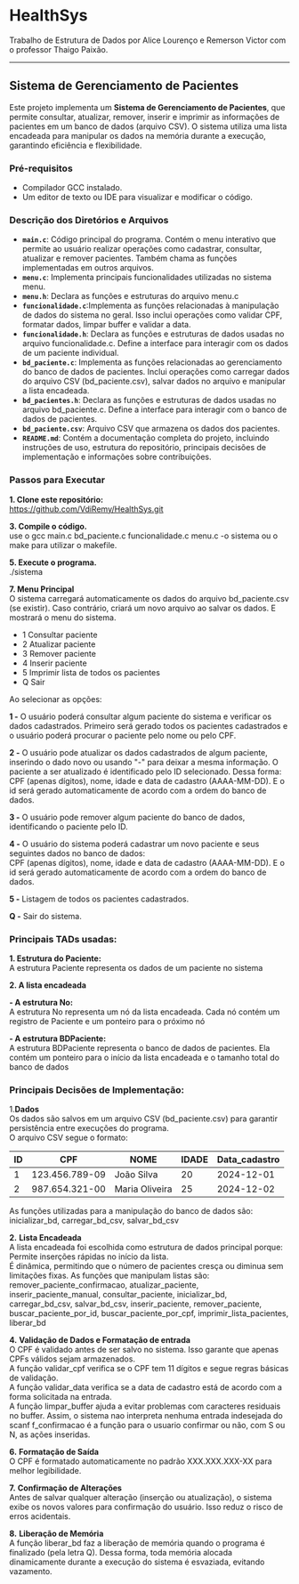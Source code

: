 # HealthSys
Trabalho de Estrutura de Dados por Alice Lourenço e Remerson Victor com o professor Thaigo Paixão.

---

## Sistema de Gerenciamento de Pacientes
Este projeto implementa um **Sistema de Gerenciamento de Pacientes**, que permite consultar, atualizar, remover, inserir e imprimir as informações de pacientes em um banco de dados (arquivo CSV). O sistema utiliza uma lista encadeada para manipular os dados na memória durante a execução, garantindo eficiência e flexibilidade.

### Pré-requisitos
- Compilador GCC instalado.
- Um editor de texto ou IDE para visualizar e modificar o código.

### Descrição dos Diretórios e Arquivos
- **`main.c`**: Código principal do programa. Contém o menu interativo que permite ao usuário realizar operações como cadastrar, consultar, atualizar e remover pacientes. Também chama as funções implementadas em outros arquivos.
- **`menu.c`**: Implementa principais funcionalidades utilizadas no sistema menu.
- **`menu.h`**: Declara as funções e estruturas do arquivo menu.c
- **`funcionalidade.c`**:Implementa as funções relacionadas à manipulação de dados do sistema no geral. Isso inclui operações como validar CPF, formatar dados, limpar buffer e validar a data.
- **`funcionalidade.h`**: Declara as funções e estruturas de dados usadas no arquivo funcionalidade.c. Define a interface para interagir com os dados de um paciente individual.
- **`bd_paciente.c`**: Implementa as funções relacionadas ao gerenciamento do banco de dados de pacientes. Inclui operações como carregar dados do arquivo CSV (bd_paciente.csv), salvar dados no arquivo e manipular a lista encadeada.
- **`bd_pacientes.h`**: Declara as funções e estruturas de dados usadas no arquivo bd_paciente.c. Define a interface para interagir com o banco de dados de pacientes.
- **`bd_paciente.csv`**: Arquivo CSV que armazena os dados dos pacientes.
- **`README.md`**: Contém a documentação completa do projeto, incluindo instruções de uso, estrutura do repositório, principais decisões de implementação e informações sobre contribuições.

### Passos para Executar
**1. Clone este repositório:**  
   https://github.com/VdiRemy/HealthSys.git
   
**3. Compile o código.**    
   use o gcc main.c bd_paciente.c funcionalidade.c menu.c -o sistema
   ou o make para utilizar o makefile.
   
**5. Execute o programa.**   
   ./sistema
   
**7. Menu Principal**  
O sistema carregará automaticamente os dados do arquivo bd_paciente.csv (se existir). Caso contrário, criará um novo arquivo ao salvar os dados. E mostrará o menu do sistema.
   - 1 Consultar paciente 
   - 2 Atualizar paciente
   - 3 Remover paciente  
   - 4 Inserir paciente
   - 5 Imprimir lista de todos os pacientes
   - Q Sair
  
Ao selecionar as opções:

**1 -** O usuário poderá consultar algum paciente do sistema e verificar os dados cadastrados. Primeiro será gerado todos os pacientes cadastrados e o usuário poderá procurar o paciente pelo nome ou pelo CPF.

**2 -** O usuário pode atualizar os dados cadastrados de algum paciente, inserindo o dado novo ou usando "-" para deixar a mesma informação. O paciente a ser atualizado é identificado pelo ID selecionado. Dessa forma: CPF (apenas dígitos), nome, idade e data de cadastro (AAAA-MM-DD). E o id será gerado automaticamente de acordo com a ordem do banco de dados.

**3 -** O usuário pode remover algum paciente do banco de dados, identificando o paciente pelo ID.

**4 -** O usuário do sistema poderá cadastrar um novo paciente e seus seguintes dados no banco de dados:  
CPF (apenas dígitos), nome, idade e data de cadastro (AAAA-MM-DD). E o id será gerado automaticamente de acordo com a ordem do banco de dados.

**5 -** Listagem de todos os pacientes cadastrados.

**Q -** Sair do sistema.

### Principais TADs usadas:
**1. Estrutura do Paciente:**   
A estrutura Paciente representa os dados de um paciente no sistema

**2. A lista encadeada**

   **- A estrutura No:**    
   A estrutura No representa um nó da lista encadeada. Cada nó contém um registro de Paciente e um ponteiro para o próximo nó

   **- A estrutura BDPaciente:**  
   A estrutura BDPaciente representa o banco de dados de pacientes. Ela contém um ponteiro para o início da lista encadeada e o tamanho total do banco de dados

### Principais Decisões de Implementação:
1.**Dados**  
Os dados são salvos em um arquivo CSV (bd_paciente.csv) para garantir persistência entre execuções do programa.  
O arquivo CSV segue o formato:  

|ID | CPF             | NOME            | IDADE | Data_cadastro |
|---|-----------------|-----------------|-------|---------------|
| 1 | 123.456.789-09  | João Silva      | 20    | 2024-12-01    |
| 2 | 987.654.321-00  | Maria Oliveira  | 25    | 2024-12-02    | 



As funções utilizadas para a manipulação do banco de dados são: inicializar_bd, carregar_bd_csv, salvar_bd_csv

**2.** **Lista Encadeada**  
A lista encadeada foi escolhida como estrutura de dados principal porque:  
Permite inserções rápidas no início da lista.  
É dinâmica, permitindo que o número de pacientes cresça ou diminua sem limitações fixas.
As funções que manipulam listas são: remover_paciente_confirmacao, atualizar_paciente, inserir_paciente_manual, consultar_paciente, inicializar_bd, carregar_bd_csv, salvar_bd_csv,
inserir_paciente,
remover_paciente,
buscar_paciente_por_id,
buscar_paciente_por_cpf,
imprimir_lista_pacientes,
liberar_bd

**4.** **Validação de Dados e Formatação de entrada**   
O CPF é validado antes de ser salvo no sistema. Isso garante que apenas CPFs válidos sejam armazenados.  
A função validar_cpf verifica se o CPF tem 11 dígitos e segue regras básicas de validação.  
A função validar_data verifica se a data de cadastro está de acordo com a forma solicitada na entrada.  
A função limpar_buffer ajuda a evitar problemas com caracteres residuais no buffer. Assim, o sistema nao interpreta nenhuma entrada indesejada do scanf
f_confirmacao é a função para o usuario confirmar ou não, com S ou N, as ações inseridas.

**6.** **Formatação de Saída**  
O CPF é formatado automaticamente no padrão XXX.XXX.XXX-XX para melhor legibilidade.  

**7.** **Confirmação de Alterações**  
Antes de salvar qualquer alteração (inserção ou atualização), o sistema exibe os novos valores para confirmação do usuário. Isso reduz o risco de erros acidentais.

**8.** **Liberação de Memória**  
A função liberar_bd faz a liberação de memória quando o programa é finalizado (pela letra Q). Dessa forma, toda memória alocada dinamicamente durante a execução do sistema é esvaziada, evitando vazamento.
